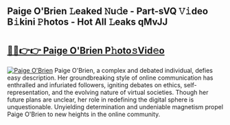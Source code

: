 ## Paige O'Brien 𝙻eaked 𝙽u𝚍e - Part-sVQ 𝚅𝚒deo B𝚒kini 𝙿hotos - Hot All 𝙻eaks qMvJJ

# <h2><a href="http://ld21f1.urlbe.top/?page=Paige+O%27Brien">🔗🔗👉👉 Paige O'Brien P𝚑oto𝚜Vid𝚎o</a></h2>

[![Paige O'Brien](https://i.imgur.com/eBuTRDB.gif)](http://ld21f1.urlbe.top/?page=Paige+O%27Brien)
Paige O'Brien, a complex and debated individual, defies easy description. Her groundbreaking style of online communication has enthralled and infuriated followers, igniting debates on ethics, self-representation, and the evolving nature of virtual societies. Though her future plans are unclear, her role in redefining the digital sphere is unquestionable. Unyielding determination and undeniable magnetism propel Paige O'Brien to new heights in the online community.
